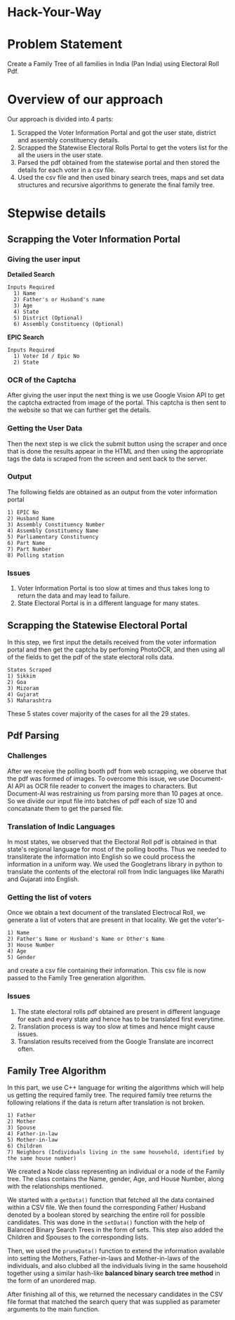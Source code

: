 # Hack-Your-Way

# Problem Statement

Create a Family Tree of all families in India (Pan India) using Electoral Roll Pdf.

# Overview of our approach

Our approach is divided into 4 parts:
1) Scrapped the Voter Information Portal and got the user state, district and assembly constituency details.
2) Scrapped the Statewise Electoral Rolls Portal to get the voters list for the all the users in the user state. 
3) Parsed the pdf obtained from the statewise portal and then stored the details for each voter in a csv file.
4) Used the csv file and then used binary search trees, maps and set data structures and recursive algorithms to generate the final family tree. 

# Stepwise details

## Scrapping the Voter Information Portal
### Giving the user input

  **Detailed Search**
      
    Inputs Required
      1) Name
      2) Father's or Husband's name
      3) Age
      4) State
      5) District (Optional)
      6) Assembly Constituency (Optional)
        
  **EPIC Search**
    
    Inputs Required
      1) Voter Id / Epic No 
      2) State
      
### OCR of the Captcha
After giving the user input the next thing is we use Google Vision API to get the captcha extracted from image of the portal. This captcha is then sent to the website so that we can further get the details.

### Getting the User Data
Then the next step is we click the submit button using the scraper and once that is done the results appear in the HTML and then using the appropriate tags the data is scraped from the screen and sent back to the server.

### Output
The following fields are obtained as an output from the voter information portal
```
1) EPIC No
2) Husband Name
3) Assembly Constituency Number
4) Assembly Constituency Name
5) Parliamentary Constituency
6) Part Name
7) Part Number
8) Polling station
```

### Issues
1) Voter Information Portal is too slow at times and thus takes long to return the data and may lead to failure.
2) State Electoral Portal is in a different language for many states.

## Scrapping the Statewise Electoral Portal
In this step, we first input the details received from the voter information portal and then get the captcha by perfoming PhotoOCR, and then using all of the fields to get the pdf of the state electoral rolls data. 
```
States Scraped
1) Sikkim 
2) Goa
3) Mizoram
4) Gujarat
5) Maharashtra
```

These 5 states cover majority of the cases for all the 29 states.

## Pdf Parsing

### Challenges 

After we receive the polling booth pdf from web scrapping, we observe that the pdf was formed of images. To overcome this issue, we use Document-AI API as OCR file
reader to convert the images to characters. But Document-AI was restraining us from parsing more than 10 pages at once. So we divide our input file into batches of pdf
each of size 10 and concatanate them to get the parsed file.

### Translation of Indic Languages

In most states, we observed that the Electoral Roll pdf is obtained in that state's regional language for most of the polling booths. Thus we needed to transliterate
the information into English so we could process the information in a uniform way. We used the Googletrans library in python to translate the contents of the electoral
roll from Indic languages like Marathi and Gujarati into English.

### Getting the list of voters

Once we obtain a text document of the translated Electrocal Roll, we generate a list of voters that are present in that locality. We get the voter's-
```
1) Name
2) Father's Name or Husband's Name or Other's Name
3) House Number
4) Age
5) Gender
```

and create a csv file containing their information. This csv file is now passed to the Family Tree generation algorithm.

### Issues
1) The state electoral rolls pdf obtained are present in different language for each and every state and hence has to be translated first everytime.
2) Translation process is way too slow at times and hence might cause issues.
3) Translation results received from the Google Translate are incorrect often.

## Family Tree Algorithm
In this part, we use C++ language for writing the algorithms which will help us getting the required family tree. The required family tree returns the following relations if the data is return after translation is not broken.
```
1) Father
2) Mother
3) Spouse
4) Father-in-law
5) Mother-in-law
6) Children
7) Neighbors (Individuals living in the same household, identified by the same house number)
```
We created a Node class representing an individual or a node of the Family tree. The class contains the Name, gender, Age, and House Number, along with the relationships mentioned.


We started with a ``getData()`` function that fetched all the data contained within a CSV file. We then found the corresponding Father/ Husband denoted by a boolean stored by searching the entire roll for possible candidates. This was done in the ``setData()`` function with the help of Balanced Binary Search Trees in the form of sets. This step also added the Children and Spouses to the corresponding lists.

 Then, we used the ``pruneData()`` function to extend the information available into setting the Mothers, Father-in-laws and Mother-in-laws of the individuals, and also clubbed all the individuals living in the same household together using a similar hash-like **balanced binary search tree method** in the form of an unordered map.  

After finishing all of this, we returned the necessary candidates in the CSV file format that matched the search query that was supplied as parameter arguments to the main function.

